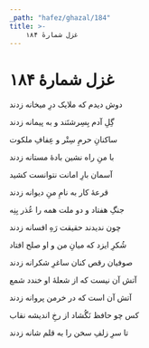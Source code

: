 ```yaml
---
_path: "hafez/ghazal/184"
title: >-
    غزل شمارهٔ ۱۸۴
---
```

# غزل شمارهٔ ۱۸۴

<div class="b" id="bn1"><div class="m1"><p>دوش دیدم که ملایک درِ میخانه زدند</p></div>
<div class="m2"><p>گِلِ آدم بِسِرشتَند و به پیمانه زدند</p></div></div>
<div class="b" id="bn2"><div class="m1"><p>ساکنانِ حرمِ سِتْر و عِفافِ ملکوت</p></div>
<div class="m2"><p>با منِ راه نشین بادهٔ مستانه زدند</p></div></div>
<div class="b" id="bn3"><div class="m1"><p>آسمان بارِ امانت نتوانست کشید</p></div>
<div class="m2"><p>قرعهٔ کار به نامِ منِ دیوانه زدند</p></div></div>
<div class="b" id="bn4"><div class="m1"><p>جنگِ هفتاد و دو ملت همه را عُذر بِنِه</p></div>
<div class="m2"><p>چون ندیدند حقیقت رَهِ افسانه زدند</p></div></div>
<div class="b" id="bn5"><div class="m1"><p>شُکرِ ایزد که میانِ من و او صلح افتاد</p></div>
<div class="m2"><p>صوفیان رقص کنان ساغرِ شکرانه زدند</p></div></div>
<div class="b" id="bn6"><div class="m1"><p>آتش آن نیست که از شعلهٔ او خندد شمع</p></div>
<div class="m2"><p>آتش آن است که در خرمن پروانه زدند</p></div></div>
<div class="b" id="bn7"><div class="m1"><p>کس چو حافظ نَگُشاد از رخِ اندیشه نقاب</p></div>
<div class="m2"><p>تا سرِ زلفِ سخن را به قلم شانه زدند</p></div></div>
